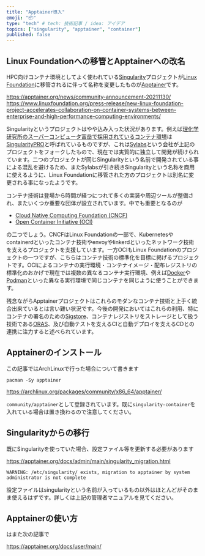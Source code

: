 ```yaml
---
title: "Apptainer導入"
emoji: "📦"
type: "tech" # tech: 技術記事 / idea: アイデア
topics: ["singularity", "apptainer", "container"]
published: false
---
```


## Linux Foundationへの移管とApptainerへの改名

HPC向けコンテナ環境としてよく使われている[Singularity][Singularity]プロジェクトが[Linux Foundation][LF]に移管されるに伴って名称を変更したものが[Apptainer][Apptainer]です。

https://apptainer.org/news/community-announcement-20211130/
https://www.linuxfoundation.org/press-release/new-linux-foundation-project-accelerates-collaboration-on-container-systems-between-enterprise-and-high-performance-computing-environments/

Singularityというプロジェクトはやや込み入った状況があります。例えば[理化学研究所のスーパーコンピュータ富岳で採用されているコンテナ環境](https://www.hpcwire.com/off-the-wire/rikens-fugaku-utilizes-sylabs-singularitypro/)は[SingularityPRO](https://sylabs.io/singularity-pro)と呼ばれているものですが、これは[Sylabs](https://sylabs.io/)という会社が上記のプロジェクトをフォークしたもので、現在では実質的に独立して開発が続けられています。二つのプロジェクトが同じSingularityという名前で開発されている事による混乱を避けるため、またSylabsが引き続きSingularityという名称を商用に使えるように、Linux Foundationに移管された方のプロジェクトは別名に変更される事になったようです。

コンテナ技術は登場から時間が経つにつれて多くの実装や周辺ツールが整備され、またいくつか重要な団体が設立されています。中でも重要となるのが

- [Cloud Native Computing Foundation (CNCF)](https://www.cncf.io/)
- [Open Container Initiative (OCI)](https://opencontainers.org/)

の二つでしょう。CNCFはLinux Foundationの一部で、Kubernetesやcontainerdといったコンテナ技術やenvoyやlinkerdといったネットワーク技術を支えるプロジェクトを支援しています。一方OCIもLinux Foundationのプロジェクトの一つですが、こちらはコンテナ技術の標準化を目標に掲げるプロジェクトです。OCIによるコンテナの実行環境・コンテナイメージ・配布レジストリの標準化のおかげで現在では複数の異なるコンテナ実行環境、例えば[Docker](https://www.docker.com/)や[Podman](https://github.com/containers/podman)といった異なる実行環境で同じコンテナを同じように使うことができます。

残念ながらApptainerプロジェクトはこれらのモダンなコンテナ技術と上手く統合出来ているとは言い難い状況です。今後の開発においてはこれらの利用、特にコンテナの署名のための[Sigstore][Sigstore]、コンテナレジストリをストレージとして扱う技術である[ORAS][ORAS]、及び自動テストを支えるCIと自動デプロイを支えるCDとの連携に注力すると述べられています。

[LF]: https://www.linuxfoundation.org/
[Singularity]: https://github.com/apptainer/singularity
[Apptainer]: https://github.com/apptainer/apptainer
[Sigstore]: https://www.sigstore.dev/
[ORAS]: https://oras.land/

## Apptainerのインストール

この記事ではArchLinuxで行った場合について書きます

```
pacman -Sy apptainer
```

https://archlinux.org/packages/community/x86_64/apptainer/

`community/apptainer`として登録されています。既に`singularity-container`を入れている場合は置き換わるので注意してください。

## Singularityからの移行

既にSingularityを使っていた場合、設定ファイル等を更新する必要があります

https://apptainer.org/docs/admin/main/singularity_migration.html

```
WARNING: /etc/singularity/ exists, migration to apptainer by system administrator is not complete
```

設定ファイルはsingularityという名前が入っているもの以外はほとんどがそのまま使えるはずです。詳しくは上記の管理者マニュアルを見てください。

## Apptainerの使い方

はまた次の記事で

https://apptainer.org/docs/user/main/
